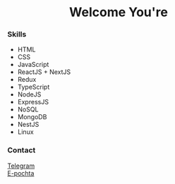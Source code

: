 <h1 align="center">Welcome You're</h1>

<h3>Skills</h3>
<ul>
  <li>HTML</li>
  <li>CSS</li>
  <li>JavaScript</li>
  <li>ReactJS + NextJS</li>
  <li>Redux</li>
  <li>TypeScript</li>
  <li>NodeJS</li>
  <li>ExpressJS</li>
  <li>NoSQL</li>
  <li>MongoDB</li>
  <li>NestJS</li>
  <li>Linux</li>
</ul>

<h3>Contact</h3>
<a href="https://t.me/SaDi_BRo">Telegram</a> <br />
<a href="mailto:sayidullohabbasov0909@gmail.com">E-pochta</a>
